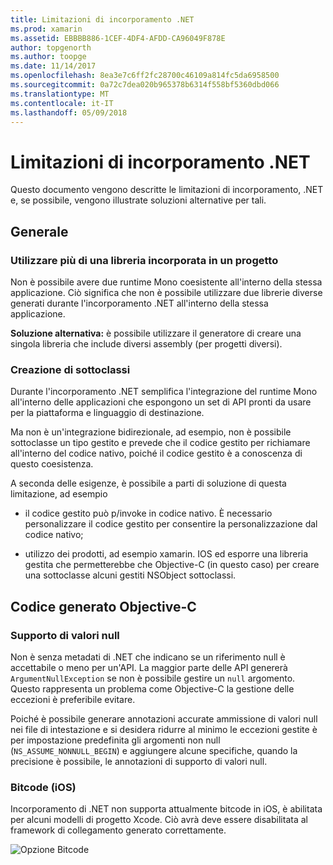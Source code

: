 ```yaml
---
title: Limitazioni di incorporamento .NET
ms.prod: xamarin
ms.assetid: EBBBB886-1CEF-4DF4-AFDD-CA96049F878E
author: topgenorth
ms.author: toopge
ms.date: 11/14/2017
ms.openlocfilehash: 8ea3e7c6ff2fc28700c46109a814fc5da6958500
ms.sourcegitcommit: 0a72c7dea020b965378b6314f558bf5360dbd066
ms.translationtype: MT
ms.contentlocale: it-IT
ms.lasthandoff: 05/09/2018
---
```

# <a name="net-embedding-limitations"></a>Limitazioni di incorporamento .NET

Questo documento vengono descritte le limitazioni di incorporamento, .NET e, se possibile, vengono illustrate soluzioni alternative per tali.

## <a name="general"></a>Generale

### <a name="use-more-than-one-embedded-library-in-a-project"></a>Utilizzare più di una libreria incorporata in un progetto

Non è possibile avere due runtime Mono coesistente all'interno della stessa applicazione. Ciò significa che non è possibile utilizzare due librerie diverse generati durante l'incorporamento .NET all'interno della stessa applicazione.

**Soluzione alternativa:** è possibile utilizzare il generatore di creare una singola libreria che include diversi assembly (per progetti diversi).

### <a name="subclassing"></a>Creazione di sottoclassi

Durante l'incorporamento .NET semplifica l'integrazione del runtime Mono all'interno delle applicazioni che espongono un set di API pronti da usare per la piattaforma e linguaggio di destinazione.

Ma non è un'integrazione bidirezionale, ad esempio, non è possibile sottoclasse un tipo gestito e prevede che il codice gestito per richiamare all'interno del codice nativo, poiché il codice gestito è a conoscenza di questo coesistenza.

A seconda delle esigenze, è possibile a parti di soluzione di questa limitazione, ad esempio

* il codice gestito può p/invoke in codice nativo. È necessario personalizzare il codice gestito per consentire la personalizzazione dal codice nativo;

* utilizzo dei prodotti, ad esempio xamarin. IOS ed esporre una libreria gestita che permetterebbe che Objective-C (in questo caso) per creare una sottoclasse alcuni gestiti NSObject sottoclassi.

## <a name="objective-c-generated-code"></a>Codice generato Objective-C

### <a name="nullability"></a>Supporto di valori null

Non è senza metadati di .NET che indicano se un riferimento null è accettabile o meno per un'API. La maggior parte delle API genererà `ArgumentNullException` se non è possibile gestire un `null` argomento. Questo rappresenta un problema come Objective-C la gestione delle eccezioni è preferibile evitare.

Poiché è possibile generare annotazioni accurate ammissione di valori null nei file di intestazione e si desidera ridurre al minimo le eccezioni gestite è per impostazione predefinita gli argomenti non null (`NS_ASSUME_NONNULL_BEGIN`) e aggiungere alcune specifiche, quando la precisione è possibile, le annotazioni di supporto di valori null.

### <a name="bitcode-ios"></a>Bitcode (iOS)

Incorporamento di .NET non supporta attualmente bitcode in iOS, è abilitata per alcuni modelli di progetto Xcode. Ciò avrà deve essere disabilitata al framework di collegamento generato correttamente.

![Opzione Bitcode](images/ios-bitcode-option.png)
